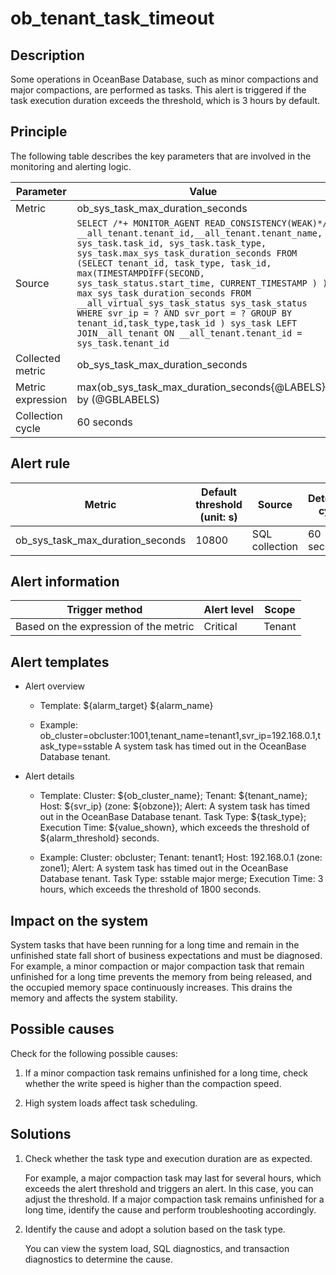 ob_tenant_task_timeout
===========================================

Description
--------------------------------

Some operations in OceanBase Database, such as minor compactions and major compactions, are performed as tasks. This alert is triggered if the task execution duration exceeds the threshold, which is 3 hours by default.

Principle
------------------------------

The following table describes the key parameters that are involved in the monitoring and alerting logic.

|     Parameter     |                                                                                                                                                                                                                                                                                         Value                                                                                                                                                                                                                                                                                          |
|-------------------|----------------------------------------------------------------------------------------------------------------------------------------------------------------------------------------------------------------------------------------------------------------------------------------------------------------------------------------------------------------------------------------------------------------------------------------------------------------------------------------------------------------------------------------------------------------------------------------|
| Metric            | ob_sys_task_max_duration_seconds                                                                                                                                                                                                                                                                                                                                                                                                                                                                                                                                                       |
| Source            | ```SELECT /*+ MONITOR_AGENT READ_CONSISTENCY(WEAK)*/ __all_tenant.tenant_id,__all_tenant.tenant_name, sys_task.task_id, sys_task.task_type, sys_task.max_sys_task_duration_seconds FROM (SELECT tenant_id, task_type, task_id, max(TIMESTAMPDIFF(SECOND, sys_task_status.start_time, CURRENT_TIMESTAMP ) ) max_sys_task_duration_seconds FROM __all_virtual_sys_task_status sys_task_status WHERE svr_ip = ? AND svr_port = ? GROUP BY tenant_id,task_type,task_id ) sys_task LEFT JOIN__all_tenant ON __all_tenant.tenant_id = sys_task.tenant_id```  |
| Collected metric  | ob_sys_task_max_duration_seconds                                                                                                                                                                                                                                                                                                                                                                                                                                                                                                                                                       |
| Metric expression | max(ob_sys_task_max_duration_seconds{@LABELS}) by (@GBLABELS)                                                                                                                                                                                                                                                                                                                                                                                                                                                                                                                          |
| Collection cycle  | 60 seconds                                                                                                                                                                                                                                                                                                                                                                                                                                                                                                                                                                             |

Alert rule
-------------------------------

|              Metric              | Default threshold (unit: s) |     Source     | Detection cycle | Time before clearance |
|----------------------------------|-----------------------------|----------------|-----------------|-----------------------|
| ob_sys_task_max_duration_seconds | 10800                       | SQL collection | 60 seconds      | 5 minutes             |

Alert information
--------------------------------------

|            Trigger method             | Alert level | Scope  |
|---------------------------------------|-------------|--------|
| Based on the expression of the metric | Critical    | Tenant |

Alert templates
------------------------------------

* Alert overview

  * Template: ${alarm_target} ${alarm_name}

  * Example: ob_cluster=obcluster:1001,tenant_name=tenant1,svr_ip=192.168.0.1,task_type=sstable A system task has timed out in the OceanBase Database tenant.

* Alert details

  * Template: Cluster: ${ob_cluster_name}; Tenant: ${tenant_name}; Host: ${svr_ip} (zone: ${obzone}); Alert: A system task has timed out in the OceanBase Database tenant. Task Type: ${task_type}; Execution Time: ${value_shown}, which exceeds the threshold of ${alarm_threshold} seconds.

  * Example: Cluster: obcluster; Tenant: tenant1; Host: 192.168.0.1 (zone: zone1); Alert: A system task has timed out in the OceanBase Database tenant. Task Type: sstable major merge; Execution Time: 3 hours, which exceeds the threshold of 1800 seconds.

Impact on the system
-----------------------------------------

System tasks that have been running for a long time and remain in the unfinished state fall short of business expectations and must be diagnosed. For example, a minor compaction or major compaction task that remain unfinished for a long time prevents the memory from being released, and the occupied memory space continuously increases. This drains the memory and affects the system stability.

Possible causes
------------------------------------

Check for the following possible causes:

1. If a minor compaction task remains unfinished for a long time, check whether the write speed is higher than the compaction speed.

2. High system loads affect task scheduling.

Solutions
------------------------------

1. Check whether the task type and execution duration are as expected.

   For example, a major compaction task may last for several hours, which exceeds the alert threshold and triggers an alert. In this case, you can adjust the threshold. If a major compaction task remains unfinished for a long time, identify the cause and perform troubleshooting accordingly.

2. Identify the cause and adopt a solution based on the task type.

   You can view the system load, SQL diagnostics, and transaction diagnostics to determine the cause.
